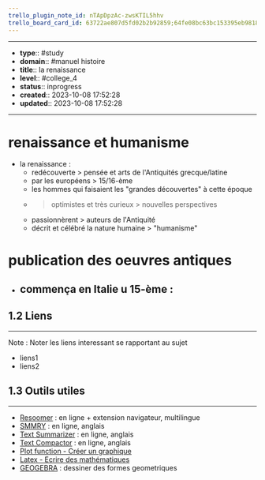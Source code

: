 ```yaml
---
trello_plugin_note_id: nTApDpzAc-zwsKTIL5hhv
trello_board_card_id: 63722ae807d5fd02b2b92859;64fe08bc63bc153395eb9818
---
```




---
- **type**:: #study
- **domain**:: #manuel histoire
- **title**:: la renaissance
- **level**:: #college_4
- **status**:: inprogress
- **created**:: 2023-10-08 17:52:28
- **updated**:: 2023-10-08 17:52:28
---


# renaissance et humanisme

- la renaissance :
	- redécouverte > pensée et arts de l'Antiquités grecque/latine 
	- par les européens > 15/16-ème
	- les hommes qui faisaient les "grandes découvertes" à cette époque
	- > optimistes et très curieux > nouvelles perspectives
	- passionnèrent > auteurs de l'Antiquité
	- décrit et célébré la nature humaine > "humanisme"

# publication des oeuvres antiques

- commença en Italie u 15-ème :
	- 

## 1.2	Liens
---

Note :  Noter les liens interessant se rapportant au sujet

- liens1
- liens2



## 1.3	Outils utiles
---

-   [Resoomer](https://resoomer.com/fr) : en ligne + extension navigateur, multilingue
-   [SMMRY](https://smmry.com/) : en ligne, anglais
-   [Text Summarizer](http://textsummarization.net/text-summarizer) : en ligne, anglais
-   [Text Compactor](https://www.textcompactor.com/) : en ligne, anglais
- [Plot function - Créer un graphique](https://github.com/leonhma/obsidian-functionplot)
- [Latex - Ecrire des mathématiques](https://fr.wikibooks.org/wiki/LaTeX/%C3%89crire_des_math%C3%A9matiques)
- [GEOGEBRA](https://www.geogebra.org/geometry?lang=fr) : dessiner des formes geometriques 